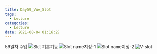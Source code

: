 ```yaml
---
title: Day59_Vue_Slot
tags:
  - Lecture
categories:
  - Lecture
date: 2021-08-04 01:16:27
---
```


59일차 수업
![Slot 기본기능](/review_img/59Day/1.PNG)
![Slot name지정-1](/review_img/59Day/2.PNG)
![Slot name지정-2](/review_img/59Day/3.PNG)
![V-slot](/review_img/59Day/3.PNG)
